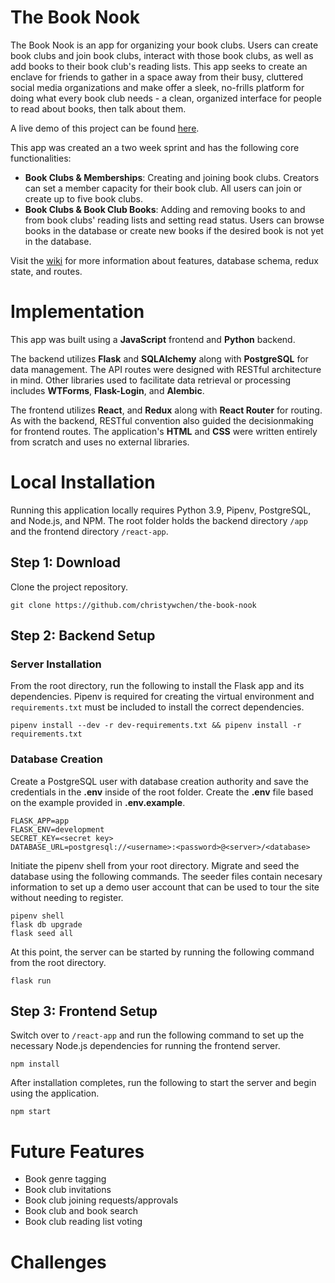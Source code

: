 # The Book Nook
The Book Nook is an app for organizing your book clubs. Users can create book clubs and join book clubs, interact with those book clubs, as well as add books to their book club's reading lists. This app seeks to create an enclave for friends to gather in a space away from their busy, cluttered social media organizations and make offer a sleek, no-frills platform for doing what every book club needs - a clean, organized interface for people to read about books, then talk about them.

A live demo of this project can be found [here](https://book-nook-app.herokuapp.com/).

This app was created an a two week sprint and has the following core functionalities:
- **Book Clubs & Memberships**: Creating and joining book clubs. Creators can set a member capacity for their book club. All users can join or create up to five book clubs.
- **Book Clubs & Book Club Books**: Adding and removing books to and from book clubs' reading lists and setting read status. Users can browse books in the database or create new books if the desired book is not yet in the database.

Visit the [wiki](https://github.com/christywchen/the-book-nook/wiki) for more information about features, database schema, redux state, and routes.

# Implementation
This app was built using a **JavaScript** frontend and **Python** backend.

The backend utilizes **Flask** and **SQLAlchemy** along with **PostgreSQL** for data management. The API routes were designed with RESTful architecture in mind. Other libraries used to facilitate data retrieval or processing includes **WTForms**, **Flask-Login**, and **Alembic**.

The frontend utilizes **React**, and **Redux** along with **React Router** for routing. As with the backend, RESTful convention also guided the decisionmaking for frontend routes. The application's **HTML** and **CSS** were written entirely from scratch and uses no external libraries.

# Local Installation

Running this application locally requires Python 3.9, Pipenv, PostgreSQL, and Node.js, and NPM. The root folder holds the backend directory ``/app`` and the frontend directory ``/react-app``.

## Step 1: Download
Clone the project repository.
```
git clone https://github.com/christywchen/the-book-nook
```
## Step 2: Backend Setup

### Server Installation
From the root directory, run the following to install the Flask app and its dependencies. Pipenv is required for creating the virtual environment and ``requirements.txt`` must be included to install the correct dependencies.

```
pipenv install --dev -r dev-requirements.txt && pipenv install -r requirements.txt
```

### Database Creation
Create a PostgreSQL user with database creation authority and save the credentials in the **.env** inside of the root folder. Create the **.env** file based on the example provided in **.env.example**.

```
FLASK_APP=app
FLASK_ENV=development
SECRET_KEY=<secret key>
DATABASE_URL=postgresql://<username>:<password>@<server>/<database>
```

Initiate the pipenv shell from your root directory. Migrate and seed the database using the following commands. The seeder files contain necesary information to set up a demo user account that can be used to tour the site without needing to register.

```
pipenv shell
flask db upgrade
flask seed all
```

At this point, the server can be started by running the following command from the root directory.
```
flask run
```

## Step 3: Frontend Setup
Switch over to ``/react-app`` and run the following command to set up the necessary Node.js dependencies for running the frontend server.

```
npm install
```

After installation completes, run the following to start the server and begin using the application.

```
npm start
```

# Future Features

- Book genre tagging
- Book club invitations
- Book club joining requests/approvals
- Book club and book search
- Book club reading list voting

# Challenges

